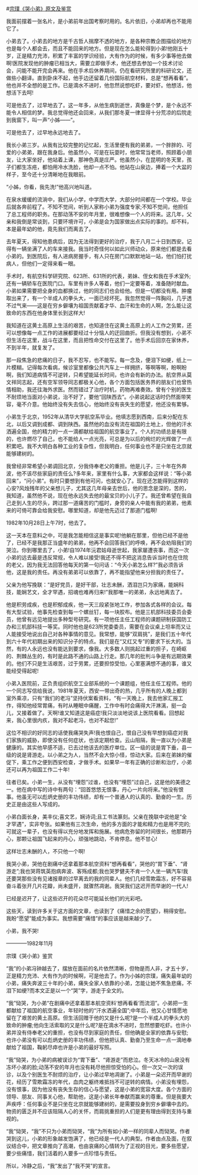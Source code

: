 #[宗璞《哭小弟》原文及鉴赏](https://www.vrrw.net/wx/8734.html)

我面前摆着一张名片，是小弟前年出国考察时用的。名片依旧，小弟却再也不能用它了。

小弟去了。小弟去的地方是千古哲人揣摩不透的地方，是各种宗教企图描绘的地方也是每个人都会去，而且不能回来的地方。但是现在怎么能轮得到小弟!他刚五十岁，正是精力充沛，积累了丰富的学识经验，大有作为的时候，有多少事等他去做啊!医院发现他的肿瘤已相当大，需要立即做手术，他还想去参加一个技术讨论会，问能不能开完会再来。他在手术后休养期间，仍在看研究所里的科研论文，还做些小翻译。直到卧床不起，他手边还留着几份国际航空材料，总是“想再看看”。他也并不全想的是工作。已是滴水不进时，他忽然说想吃虾，要对虾。他想活，他想活下去呵!

可是他去了，过早地去了。这一年多，从他生病到逝世，真像是个梦，是个永远不能令人相信的梦。我总觉得他还会回来，从我们那冬夏一律显得十分荒凉的后院走到我窗下，叫一声“小姊——”。

可是他去了，过早地永远地去了。



我长小弟三岁。从我有比较完整的记忆起，生活里便有我的弟弟，一个胖胖的、可爱的小弟弟，跟在我身后。他虽然小，可是在玩耍时，他常常当老师，照顾着小朋友，让大家坐好，他站着上课，那神色真是庄严。他虽然小，在昆明的冬天里，孩子们都生冻疮，都怕用冷水洗脸，他却一点不怕。他站在山泉边，捧着一个大盆的样子，至今还十分清晰地在我眼前。

“小姊，你看，我先洗!”他高兴地叫道。

在泉水缓缓的流淌中，我们从小学，中学而大学，大部分时间都在一个学校。毕业后就各奔前程了。不知不觉间，听到人家称小弟为强度专家;不知不觉间，他担任了总工程师的职务。在那动荡不安的年月里，很难想像一个人的将来。这几年，父亲和我倒是常谈到，只要环境许可，小弟是会为国家做出点实际的事的。却不料，本是最年幼的他，竟先我们而离去了。

去年夏天，得知他患病后，因为无法得到更好的治疗，我于八月二十日到西安。记得有一辆坐满了人的车来接我。我当时奇怪何以如此兴师动众，原来他们都是去看小弟的。到医院后，有人进病房握手，有人只在房门口默默地站一站，他们怕打扰病人，但他们一定得来看一眼。

手术时，有航空科学研究院、623所、631所的代表，弟妹、侄女和我在手术室外;还有一辆轿车在医院门口。车里有许多人等着，他们一定要等着，准备随时献血。小弟如果需要把全身的血都换过，他的同志们也会给他。但是一切都没有用。肿瘤取出来了，有一个半成人的拳头大，一面已经坏死。我忽然觉得一阵胸闷，几乎透不过气来——这是在穷乡僻壤为祖国贡献着才华、血汗和生命的人啊，怎么能让这致命的东西在他身体里长到这样大!

我知道在这黄土高原上生活的艰苦，也知道住在这黄土高原上的人工作之劳累，还可以想像每一点工作的进展都要经过十分恼人的迂回曲折。但我没有想到，小弟不但生活在这里，战斗在这里，而且把性命交付在这里了。他手术后回京在家休养，不到半年，就复发了。

那一段焦急的悲痛的日子，我不忍写，也不能写。每一念及，便泪下如绠，纸上一片模糊。记得每次看病，候诊室里都像公共汽车上一样拥挤，等啊等啊，盼啊盼啊，我们知道病情不可逆转，只希望能延长时间，也许会有新的办法。航空界从莫文祥同志起，还有空军领导同志都极关心他，各个方面包括医务界的朋友们也曾热情相助，我还往海外求医。然而错过了治疗时机，药物再难奏效。曾有个别的医生不耐烦地当面对小弟说，治不好了，要他“回陕西去”。小弟说起这话时仍然面带笑容，毫不介意。他始终没有失去信心，他始终没有丧失生的愿望，他还没有累够。

小弟生于北京，1952年从清华大学航空系毕业。他填志愿到西南，后来分配在东北，以后又调到成都、调到陕西。虽然他的血没有流在祖国的土地上，但他的汗水洒遍全国，他的精力的一点一滴都献给祖国的航空事业了。个人的功绩总是有限的，也许燃尽了自己，也不能给人一点光亮，可总是为以后的绚烂的光辉做了一点积累吧。我不大明白各种工业的复杂性，但我明白，任何事业也不是只坐在北京就能够建树的。

我曾经非常希望小弟调回北京，分我侍奉老父的重担。他是儿子，三十年在外奔波，他不该尽些家庭的责任么?多年来，家里有什么事，大家都会这样说：“等小弟回来”，“问小弟”。有时只要想到有他可问，也就安心了。现在还怎能得到这样的心安?风烛残年的父亲想儿子，尤其这几年母亲去世后，他的思念是深的，苦的，我知道，虽然他不说，现在他永远失去他的最宝贝的小儿子了。我还曾希望在我自己走到人生的尽头，跨过那一道痛苦的门槛时，身旁的亲人中能有我的弟弟，他素来的可倚可靠会给我安慰。哪里知道，却是他先迈过了那道门槛啊!

1982年10月28日上午7时，他去了。

这一天本在意料之中，可是我怎能相信这是事实呢!他躺在那里，但他已经不是他了，已经不是我那正当盛年的弟弟，他再不会回答我们的呼唤，再不会劝阻我们的哭泣。你到哪里去了，小弟!自1974年沅君姑母逝世起，我家屡遭丧事，而这一次小弟的远去最是违反常规，令人难以接受!我还不得不把这消息告诉当时也在住院的老父，因为我无法回答他每天的第一句问话：“今天小弟怎么样?”我必须告诉他，这是我的责任。再没有弟弟可以依靠了，再不能指望他来分担我的责任了。

父亲为他写挽联：“是好党员，是好干部，壮志未酬，洒泪岂只为家痛，能娴科技，能娴艺文，全才罕遇，招魂也难再归来!”我那唯一的弟弟，永远地离去了。

他是积劳成疾，也是积郁成疾，他一天三段紧张地工作，参加各式各样的会议。每有大型试验，他事先检查到每一个螺丝钉，每一块胶布。他是三机部科技委员会委员，他曾有远见地提出多种型号研究。有一项他任主任工程师的课题研制获国防工办和三机部科技一等奖。同时他也是623所党委委员，需要在会议桌上坦率而又让人能接受地说出自己对各种事情的意见。我常想，能够“双肩挑”，是我们五十年代到六十年代初期出来的知识分子的特点。我们是在“又红又专”的要求下长大的。当然，有的人永远也没有能达到要求，像我。大多数人则挑起过重的担子，在崎岖的、荆棘丛生的，有时是此路不通的山路上行走。那几年的批判斗争是有远期效果的。他们不只是生活艰苦，过于劳累，还要担惊受怕，心里塞满想不通的事，谁又能经受得起呢!

小弟入医院前，正负责组织航空工业部系统的一个课题组，他任主任工程师。他的一个同志写信给我说，1981年夏天，西安一带出奇的热，几乎所有的人晚上都到室外乘凉，只有“我们的老冯”坚持伏案看资料，“有一天晚上，我去他家汇报工作，得知他经常胃痛，有时从睡眠中痛醒，工作中有时会痛得大汗淋漓，挺一会儿，又接着做了。天啊!谁又知道这是癌症!我只淡淡地说该上医院看看。回想起来，我心里很内疚，我对不起老冯，也对不起您!”

这位不相识的好同志的话使我痛哭失声!我也恨自己，恨自己没有早想到癌症对我们家族的威胁，即使没有任何症状，也该定期检查。云山阻隔，我一直以为小弟是健康的。其实他早感不适，已去过他该去的医疗单位。区一级的说是胃下垂，县一级的说是肾游走。以小弟之为人，当然不会大惊小怪，惊动大家。后来在弟妹的催促下，乘工作之便到西安检查，才做手术。如果早一年有正确的诊断和治疗，小弟还可以再为祖国工作二十年!

往者已矣。小弟一生，从没有“埋怨”过谁，也没有“埋怨”过自己，这是他的美德之一。他在病中写的诗中有两句：“回首悠悠无恨事，丹心一片向将来。”他没有恨事。他虽无可以彪炳史册的丰功伟绩，却有一个普通人的认真的、勤奋的一生。历史正是由这些人写成的。

小弟白面长身，美丰仪;喜文艺，娴诗词;且工书法篆刻。父亲在挽联中说他是“全才罕遇”，实非夸张。如果他有三次生命，他的多方面的才能和精力也是用不完的;可就这一辈子，也没有得以充分地发挥和施展。他病危弥留的时间很长，他那颗丹心，那颗让祖国飞起来的丹心，顽强地跳动，不肯停息。他不甘心!

这样壮志未酬的人，不只他一个啊!

我哭小弟，哭他在剧痛中还拿着那本航空资料“想再看看”，哭他的“胃下垂”、“肾游走”;我也哭蒋筑英抱病奔波、客殇成都;我也哭罗健夫不肯一个人坐一辆汽车!我还要哭那些没有见诸报章的过早离去的我的同辈人。他们几经雪欺霜冻，好不容易奋斗着张开几片花瓣，尚未盛开，就骤然凋谢。我哭我们这迟开而早谢的一代人!

已经是迟开了，让这些迟开的花朵尽可能延长他们的光彩吧。

这些天，读到许多关于这方面的文章，也读到了《痛惜之余的愿望》，稍得安慰。我盼“愿望”能成为事实。我想需要“痛惜”的事应该是越来越少了。

小弟，我不哭!

————1982年11月

宗璞《哭小弟》鉴赏

“我”的小弟冯钟越去了，摆放在面前的名片依然清晰，但物是而人非，才五十岁，正是精力充沛、大有作为的时候啊，可是他去了。作为小姊的宗璞，痛失最年幼的小弟，痛失奔波三十年的小弟，痛失全家人依靠的小弟，怎能让她不焦急悲痛，不泪下如绠?而本文正是以一个“哭”字，游走于全文的。

“我”恸哭，为小弟“在剧痛中还拿着那本航空资料‘想再看看’而流泪”。小弟把一生都献给了祖国的航空事业，年轻时他的“汗水洒遍全国”;中年后，他又心甘情愿地留在了艰苦的黄土高原。但生活回赠于他的又是什么呢?是一个半成人的拳头大的致命的肿瘤;他向生活索取的又是什么呢?是在滴水不进时，忽然想要吃虾。也许小弟并没有侍奉老父的重担，也没有尽到家庭的责任，但他确是全家的依靠与安慰;也许小弟没有可以彪炳史册的丰功伟绩，但他把认真、勤奋乃至生命一点一滴地奉献给了祖国，鞠躬尽瘁也许是小弟的最好写照。

“我”恸哭，为小弟的病被误诊为“胃下垂”、“肾游走”而悲泣。冬天冰冷的山泉没有冻坏小弟的脸;动荡不安的年月也没有耗尽他担惊受怕的心。但一次又一次的误诊，以及个别医生不耐烦的治疗，让小弟过早地凋谢了。小弟是一朵迟开而早谢的花，经历了雪欺霜冻的年代，血肉之躯终难抵挡不可逆转的病情。小弟没有埋怨，没有恨事，因为他没有丧失生存的信心与愿望，这是小弟的宽容大度。各个方面的领导、朋友、同事关心他，帮助他，这是小弟长年奉献而赢来的尊重。但是我要大声疾呼：任何事业不是只坐在北京就能够建树的，是需要投身到穷乡僻壤中去的。物资的匮乏并不应该阻隔人心的关怀，而肩挑重担的人们是更有理由得到支持与重视的。

“我”恸哭，“我”不只为小弟而恸哭，“我”为所有如小弟一样的同辈人而恸哭。作者哭到这儿，小弟的形象越发饱满了，他已经是一代人的典型。作者由点及面，在叙议结合中，把文章推向了高潮，也由哀痛的心情转为了正视的目光，要多些愿望，要少些痛惜，我们活着的人要多一点珍惜与责任。

所以，冷静之后，“我”发出了“我不哭”的宣言。

